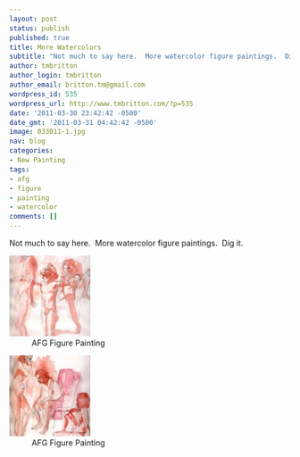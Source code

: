 ```yaml
---
layout: post
status: publish
published: true
title: More Watercolors
subtitle: "Not much to say here.  More watercolor figure paintings.  Dig it."
author: tmbritton
author_login: tmbritton
author_email: britton.tm@gmail.com
wordpress_id: 535
wordpress_url: http://www.tmbritton.com/?p=535
date: '2011-03-30 23:42:42 -0500'
date_gmt: '2011-03-31 04:42:42 -0500'
image: 033011-1.jpg
nav: blog
categories:
- New Painting
tags:
- afg
- figure
- painting
- watercolor
comments: []
---
```

<p>Not much to say here.  More watercolor figure paintings.  Dig it.</p>
<div id="gallery-6" class="gallery galleryid-535 gallery-columns-3 gallery-size-thumbnail"><dl class="gallery-item">
      <dt class="gallery-icon portrait">
        <a href="/assets/img/2011/03/033011-2.jpg" class="fancybox" rel="fancybox7"><img width="145" height="145" class="attachment-thumbnail" alt="AFG Figure Painting" original="/assets/img/2011/03/033011-2-150x150.jpg" src="/assets/img/2011/03/033011-2-150x150.jpg" style="display: inline;"></a>
      </dt>
        <dd class="wp-caption-text gallery-caption">
        AFG Figure Painting
        </dd></dl><dl class="gallery-item">
      <dt class="gallery-icon portrait">
        <a href="/assets/img/2011/03/033011-1.jpg" class="fancybox" rel="fancybox7"><img width="145" height="145" class="attachment-thumbnail" alt="AFG Figure Painting" original="/assets/img/2011/03/033011-1-150x150.jpg" src="/assets/img/2011/03/033011-1-150x150.jpg" style="display: inline;"></a>
      </dt>
        <dd class="wp-caption-text gallery-caption">
        AFG Figure Painting
        </dd></dl>
      <br style="clear: both;">
    </div>
